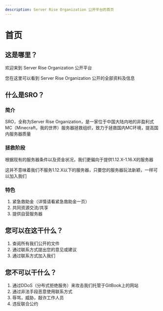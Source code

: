 ```yaml
---
description: Server Rise Organization 公开平台的首页
---
```


# 首页

## 这是哪里？

欢迎来到 Server Rise Organization 公开平台

您在这里可以看到 Server Rise Organization 公开的全部资料及信息

## 什么是SRO？

### 简介

SRO，全称为Server Rise Organization，是一家位于中国大陆内地的非盈利式MC（Minecraft，我的世界）服务器拯救组织，致力于拯救国内MC环境，提高国内服务器质量

### 拯救阶段

根据现有的服务器条件以及资金状况，我们更偏向于提供1.12.X-1.16.X的服务器

这并不意味着我们不服务1.12.X以下的服务器，只要您的服务器玩法新颖，一样可以加入我们

### 特色

1. 紧急救助金（详情请看紧急救助金一页）
2. 共同资源交流/共享
3. 提供自营服务器

## 您可以在这干什么？

1. 查阅所有我们公开的文件
2. 通过联系方式提出您的意见或建议
3. 通过联系方式加入我们

## 您不可以干什么？

1. 通过DDoS（分布式拒绝服务）来攻击我们托管于GitBook上的网站
2. 通过非法手段恶意使用联系方式
3. 辱骂，威胁，敲诈工作人员
4. 违反联合公约




